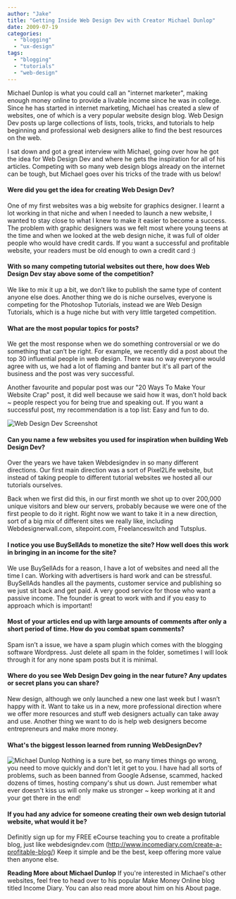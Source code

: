 ```yaml
---
author: "Jake"
title: "Getting Inside Web Design Dev with Creator Michael Dunlop"
date: 2009-07-19
categories: 
  - "blogging"
  - "ux-design"
tags: 
  - "blogging"
  - "tutorials"
  - "web-design"
---
```


Michael Dunlop is what you could call an "internet marketer", making enough money online to provide a livable income since he was in college. Since he has started in internet marketing, Michael has created a slew of websites, one of which is a very popular website design blog. Web Design Dev posts up large collections of lists, tools, tricks, and tutorials to help beginning and professional web designers alike to find the best resources on the web.

<!--more-->

I sat down and got a great interview with Michael, going over how he got the idea for Web Design Dev and where he gets the inspiration for all of his articles. Competing with so many web design blogs already on the internet can be tough, but Michael goes over his tricks of the trade with us below!

#### Were did you get the idea for creating Web Design Dev?

One of my first websites was a big website for graphics designer. I learnt a lot working in that niche and when I needed to launch a new website, I wanted to stay close to what I knew to make it easier to become a success. The problem with graphic designers was we felt most where young teens at the time and when we looked at the web design niche, it was full of older people who would have credit cards. If you want a successful and profitable website, your readers must be old enough to own a credit card :)

#### With so many competing tutorial websites out there, how does Web Design Dev stay above some of the competition?

We like to mix it up a bit, we don’t like to publish the same type of content anyone else does. Another thing we do is niche ourselves, everyone is competing for the Photoshop Tutorials, instead we are Web Design Tutorials, which is a huge niche but with very little targeted competition.

#### What are the most popular topics for posts?

We get the most response when we do something controversial or we do something that can’t be right. For example, we recently did a post about the top 30 influential people in web design. There was no way everyone would agree with us, we had a lot of flaming and banter but it's all part of the business and the post was very successful.

Another favourite and popular post was our "20 Ways To Make Your Website Crap" post, it did well because we said how it was, don’t hold back ~ people respect you for being true and speaking out. If you want a successful post, my recommendation is a top list: Easy and fun to do.

![Web Design Dev Screenshot](images/webdesigndev-screenshot.jpg "WebDesignDev.com - Home Page Screen")

#### Can you name a few websites you used for inspiration when building Web Design Dev?

Over the years we have taken Webdesigndev in so many different directions. Our first main direction was a sort of Pixel2Life website, but instead of taking people to different tutorial websites we hosted all our tutorials ourselves.

Back when we first did this, in our first month we shot up to over 200,000 unique visitors and blew our servers, probably because we were one of the first people to do it right. Right now we want to take it in a new direction, sort of a big mix of different sites we really like, including Webdesignerwall.com, sitepoint.com, Freelanceswitch and Tutsplus.

#### I notice you use BuySellAds to monetize the site? How well does this work in bringing in an income for the site?

We use BuySellAds for a reason, I have a lot of websites and need all the time I can. Working with advertisers is hard work and can be stressful. BuySellAds handles all the payments, customer service and publishing so we just sit back and get paid. A very good service for those who want a passive income. The founder is great to work with and if you easy to approach which is important!

#### Most of your articles end up with large amounts of comments after only a short period of time. How do you combat spam comments?

Spam isn’t a issue, we have a spam plugin which comes with the blogging software Wordpress. Just delete all spam in the folder, sometimes I will look through it for any none spam posts but it is minimal.

#### Where do you see Web Design Dev going in the near future? Any updates or secret plans you can share?

New design, although we only launched a new one last week but I wasn’t happy with it. Want to take us in a new, more professional direction where we offer more resources and stuff web designers actually can take away and use. Another thing we want to do is help web designers become entrepreneurs and make more money.

#### What's the biggest lesson learned from running WebDesignDev?

![Michael Dunlop](images/michael-dunlop.jpg "Michael Dunlop - Creator of Web Design Dev") Nothing is a sure bet, so many times things go wrong, you need to move quickly and don't let it get to you. I have had all sorts of problems, such as been banned from Google Adsense, scammed, hacked dozens of times, hosting company's shut us down. Just remember what ever doesn't kiss us will only make us stronger ~ keep working at it and your get there in the end!

#### If you had any advice for someone creating their own web design tutorial website, what would it be?

Definitly sign up for my FREE eCourse teaching you to create a profitable blog, just like webdesigndev.com (http://www.incomediary.com/create-a-profitable-blog/) Keep it simple and be the best, keep offering more value then anyone else.

**Reading More about Michael Dunlop** If you're interested in Michael's other websites, feel free to head over to his popular Make Money Online blog titled Income Diary. You can also read more about him on his About page.
